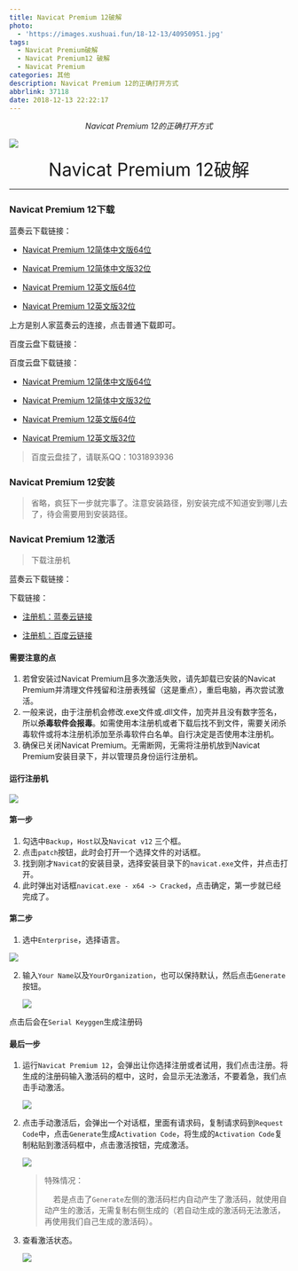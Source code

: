```yaml
---
title: Navicat Premium 12破解
photo:
  - 'https://images.xushuai.fun/18-12-13/40950951.jpg'
tags:
  - Navicat Premium破解
  - Navicat Premium12 破解
  - Navicat Premium
categories: 其他
description: Navicat Premium 12的正确打开方式
abbrlink: 37118
date: 2018-12-13 22:22:17
---
```


<center><i>Navicat Premium 12的正确打开方式</i></center>

![](https://images.xushuai.fun/18-12-13/40950951.jpg)

<!-- more -->

<center><font size="6px">Navicat Premium 12破解</font></center>

---

### Navicat Premium 12下载

蓝奏云下载链接：

- [Navicat Premium 12简体中文版64位](https://www.lanzous.com/i2jdaqf)

- [Navicat Premium 12简体中文版32位](https://www.lanzous.com/i2jdbbg)

- [Navicat Premium 12英文版64位](https://www.lanzous.com/i2jdepi)

- [Navicat Premium 12英文版32位](https://www.lanzous.com/i2jdf1a)

上方是别人家蓝奏云的连接，点击普通下载即可。

百度云盘下载链接：


百度云盘下载链接：

- [Navicat Premium 12简体中文版64位](https://pan.baidu.com/s/1uYha4CrYE-D6iNJ14_x8RA)

- [Navicat Premium 12简体中文版32位](https://pan.baidu.com/s/1cTFY-8o-DlXPWMTU54PSuQ)

- [Navicat Premium 12英文版64位](https://pan.baidu.com/s/1M_gRT-cDs_q5CdSVLpDJAA)

- [Navicat Premium 12英文版32位](https://pan.baidu.com/s/185T2-kfs0NWpMm1KV5Tt1w)

> 百度云盘挂了，请联系QQ：1031893936

### Navicat Premium 12安装

> 省略，疯狂下一步就完事了。注意安装路径，别安装完成不知道安到哪儿去了，待会需要用到安装路径。

### Navicat Premium 12激活

> 下载注册机


蓝奏云下载链接：

下载链接：

- [注册机：蓝奏云链接](https://www.lanzous.com/i2l841g)

- [注册机：百度云链接](https://pan.baidu.com/s/1O5wm2D1b5fpEWxj-p49Ekw)


#### 需要注意的点

1. 若曾安装过Navicat Premium且多次激活失败，请先卸载已安装的Navicat Premium并清理文件残留和注册表残留（这是重点），重启电脑，再次尝试激活。
2. 一般来说，由于注册机会修改.exe文件或.dll文件，加壳并且没有数字签名，所以**杀毒软件会报毒**。如需使用本注册机或者下载后找不到文件，需要关闭杀毒软件或将本注册机添加至杀毒软件白名单。自行决定是否使用本注册机。
3. 确保已关闭Navicat Premium。无需断网，无需将注册机放到Navicat Premium安装目录下，并以管理员身份运行注册机。

#### 运行注册机

![](https://images.xushuai.fun/18-12-13/88190734.jpg)



#### 第一步

1. 勾选中`Backup`，`Host`以及`Navicat v12` 三个框。
2. 点击`patch`按钮，此时会打开一个选择文件的对话框。
3. 找到刚才`Navicat`的安装目录，选择安装目录下的`navicat.exe`文件，并点击打开。
4. 此时弹出对话框`navicat.exe - x64 -> Cracked`，点击确定，第一步就已经完成了。

#### 第二步

1. 选中`Enterprise`，选择语言。

![](https://images.xushuai.fun/18-12-13/10950641.jpg)

2. 输入`Your Name`以及`YourOrganization`，也可以保持默认，然后点击`Generate`按钮。

   ![](https://images.xushuai.fun/18-12-1320190531141111.png)

点击后会在`Serial Keyggen`生成注册码

#### 最后一步

1. 运行`Navicat Premium 12`，会弹出让你选择注册或者试用，我们点击注册。将生成的注册码输入激活码的框中，这时，会显示无法激活，不要着急，我们点击手动激活。

   ![](https://images.xushuai.fun/18-12-13/54287454.jpg)

2. 点击手动激活后，会弹出一个对话框，里面有请求码，复制请求码到`Request Code`中，点击`Generate`生成`Activation Code`，将生成的`Activation Code`复制粘贴到激活码框中，点击激活按钮，完成激活。

   ![](https://images.xushuai.fun/18-12-13/42857903.jpg)
   
   > 特殊情况：
   > 
   > &nbsp;&nbsp;&nbsp;&nbsp;若是点击了`Generate`左侧的激活码栏内自动产生了激活码，就使用自动产生的激活，无需复制右侧生成的（若自动生成的激活码无法激活，再使用我们自己生成的激活码）。

3. 查看激活状态。

   ![](https://images.xushuai.fun/18-12-13/2956798.jpg)



